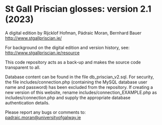 # St Gall Priscian glosses: version 2.1 (2023)

A digital edition by Rijcklof Hofman, Pádraic Moran, Bernhard Bauer\
http://www.stgallpriscian.ie/

For background on the digital edition and version history, see:\
http://www.stgallpriscian.ie/resource

This code repository acts as a back-up and makes the source code transparent to all.

Database content can be found in the file db_priscian_v2.sql. For security, the file includes/connection.php (containing the MySQL database user name and password) has been excluded from the repository. If creating a new version of this website, rename includes/connection_EXAMPLE.php as includes/connection.php and supply the appropriate database authentication details.

Please report any bugs or comments to: padraic.moran@universityofgalway.ie

